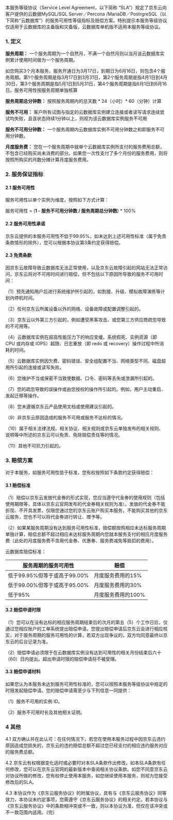本服务等级协议（Service Level Agreement，以下简称 “SLA”）规定了京东云向客户提供的云数据MySQL/SQL Server／Percona /MariaDB／PostrgreSQL（以下简称“云数据库”）的服务可用性等级指标及赔偿方案。特别提示本服务等级协议仅适用于云数据库的主备版和灾备版，云数据库单机版不适用本服务等级协议。

### 1. 定义

**服务周期：** 一个服务周期为一个自然月，不满一个自然月则以当月该云数据库实例累计使用时间做为一个服务周期。

如您购买3个月本服务，服务开通日为3月17日，到期日为6月16日，则包含4个服务周期。第1个服务周期是指3月17日到3月31日，第2个服务周期是指4月1日到4月30日，第3个服务周期是指5月1日到5月31日，第4个服务周期是指6月1日到6月16日。服务可用性按服务周期单独核算

**服务周期总分钟数：** 按照服务周期内的总天数 * 24（小时）* 60（分钟）计算

**服务不可用：** 客户所有试图与指定的云数据库实例建立连接或者读写请求连续尝试均失败，且该状态持续1分钟以上，则视为该云数据库实例服务不可用

**服务不可用分钟数：** 一个服务周期内云数据库实例不可用分钟数之和即服务不可用分钟数。

**月度服务费：** 您在一个服务周期中就单个云数据库实例所支付的服务费用总额，不包含已经购买尚未消费的部分。如果您一次性支付了多个月份的服务费用，则将按照所购买的月数分摊计算月度服务费用。

### 2. 服务保证指标

#### 2.1 服务可用性

服务可用性以单个实例为维度，按照如下方式计算：

服务可用性 = (**1 - 服务不可用分钟数 / 服务周期总分钟数**) * 100%

#### 2.2 服务可用性承诺

京东云提供的本服务可用性不低于99.95%，如未达到上述可用性标准（属于免责条款情形的除外），您可以根据本协议第3条约定获得赔偿。

#### 2.3 免责条款

因京东云故障导致云数据库无法正常使用，以及京东云故障引起的网站无法正常访问，京东云将对不可用时间进行赔偿，但不包括以下原因所导致的服务不可用时间：

（1）预先通知用户后进行系统维护所引起的，如割接、升级、模拟故障演练等计划内停机时间。

（2）任何京东云所属设备以外的网络、设备故障或配置调整引起的。

（3）京东云以外第三方引起的，例如遭受黑客攻击、或您第三方供应商疏忽导致的不可用等。

（4）云数据库实例在超高性能压力下的响应变缓、系统假死、实例资源（即 CPU 或内存或 IOPS）超限、日志重放（即 redo 或 recovery）操作过程中所消耗的时间。

（5）云数据库实例因欠费、密码错误、安全组配置不当、网络类型不同、磁盘超用所引起的连接或读写失败。

（6）您维护不当或保密不当致使数据、口令、密码等丢失或泄漏所引起的。

（7）您的疏忽导致的误操作或由您授权的操作所引起的。例如，用户主动重启、发起迁移等操作。

（8）您未遵循京东云产品使用文档或使用建议引起的。

（9）非京东云原因造成的服务不可用或服务不达标的情况。

（10）属于相关法律法规、相关协议、相关规则或京东云单独发布的相关规则、说明等中所述的京东云可以免责、免除赔偿责任等的情况。

（11）其他不可抗力引起的。

### 3. 赔偿方案

对于本服务，如服务可用性低于标准，您有权按照如下条款约定获得赔偿：

#### 3.1 赔偿标准

（1）赔偿以京东云发放代金券的形式实现，您应当遵守代金券的使用规则（包括使用期限等，具体以京东云官网发布的代金券相关规则为准）。发放的代金券不能折现、不开具发票，仅限您通过您的京东云账户购买本服务，不能购买其他的京东云服务，您也不可以将代金券进行转让、赠予等。

（2）如果某服务周期没有达到服务可用性标准，赔偿额按照相应未达标服务周期单独计算，赔偿总额不超过相应未达标服务周期内您就本服务支付的相应月度服务费（此处的月度服务费不含用代金券、优惠券、服务费减免等抵扣的费用）。

云数据库赔偿标准：

| **服务周期的服务可用性**     | **赔偿**           |
| ---------------------------- | ------------------ |
| 低于99.95%但等于或高于99.00% | 月度服务费用的15%  |
| 低于99.00%但等于或高于95.00% | 月度服务费用的30%  |
| 低于95%                      | 月度服务费用的100% |

#### 3.2 赔偿申请时限

（1）您可以在没有达标的相应服务周期结束后的次月的第五（5）个工作日后，仅通过您相应账户的工单系统提出赔偿申请。您提出赔偿申请后京东云会进行相应核实，对于服务周期的服务可用性的计算，若双方出现争议的，双方均同意最终以京东云的后台记录为准。

（2）赔偿申请必须限于在云数据库实例没有达到可用性的相关月份结束后六十（60）日内提出。超出申请时限的赔偿申请将不被受理。

#### 3.3 赔偿申请材料

如果您认为本服务未达到服务可用性标准的，您可以按照本服务等级协议中规定的时限发起赔偿申请。您的赔偿申请需至少与下列信息一同提供：

（1）服务不可用的实例 ID。

（2）服务不可用时长及其他相关证明。

### 4 其他

4.1 双方确认并在此认可：在任何情况下，若您在使用本服务过程中因京东云违约原因造成您损失的，京东云的违约赔偿总额不超过您已经支付的相应违约服务对应的服务费总额。

4.2 京东云有权根据变化适时或必要时对本SLA条款作出修改。如本SLA条款有任何修改，您可以在京东云官网的最新版本中查阅相关协议条款。如您不同意京东云对协议所做的修改，您有权停止使用本服务，如您继续使用本服务，则视为您接受修改后的SLA。

4.3 本协议作为《京东云服务协议》的附属协议，具有与《京东云服务协议》同等效力，本协议未约定事项，您需遵守《京东云服务协议》的相关约定。若本协议与《京东云服务协议》中的条款相冲突或不一致，则以本协议为准，但仅在该冲突或不一致范围内适用。（完）

 
